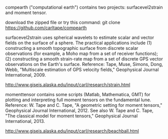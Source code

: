 compearth ("computational earth") contains two projects:
surfacevel2strain and moment tensor.

download the zipped file or try this command:
git clone https://github.com/carltape/compearth

surfacevel2strain
uses spherical wavelets to estimate scalar and vector fields on the surface of a sphere. The practical applications include (1) constructing a smooth topographic surface from discrete scalar observations (for example, a Moho map from a set of receiver functions); (2) constructing a smooth strain-rate map from a set of discrete GPS vector observations on the Earth's surface. Reference: Tape, Muse, Simons, Dong, Webb, "Multiscale estimation of GPS velocity fields," Geophysical Journal International, 2009.

http://www.giseis.alaska.edu/input/carl/research/strain.html

momenttensor
contains some scripts (Matlab, Mathematica, GMT) for plotting and interpreting full moment tensors on the fundamental lune. Reference: W. Tape and C. Tape, "A geometric setting for moment tensors," Geophysical Journal International, 2012. See also W. Tape and C. Tape, "The classical model for moment tensors," Geophysical Journal International, 2013. 

http://www.giseis.alaska.edu/input/carl/research/beachball.html

